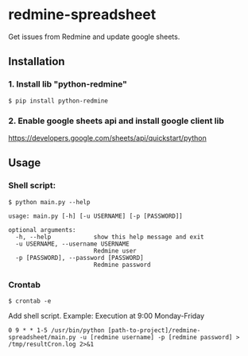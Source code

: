 # redmine-spreadsheet

Get issues from Redmine and update google sheets.

## Installation

### 1. Install lib "python-redmine"
```
$ pip install python-redmine
```

### 2. Enable google sheets api and install google client lib

https://developers.google.com/sheets/api/quickstart/python

## Usage

### Shell script:
```
$ python main.py --help
```
```
usage: main.py [-h] [-u USERNAME] [-p [PASSWORD]]

optional arguments:
  -h, --help            show this help message and exit
  -u USERNAME, --username USERNAME
                        Redmine user
  -p [PASSWORD], --password [PASSWORD]
                        Redmine password
```

### Crontab
```
$ crontab -e
```
Add shell script.
Example: Execution at 9:00 Monday-Friday
```
0 9 * * 1-5 /usr/bin/python [path-to-project]/redmine-spreadsheet/main.py -u [redmine username] -p [redmine password] > /tmp/resultCron.log 2>&1
```
